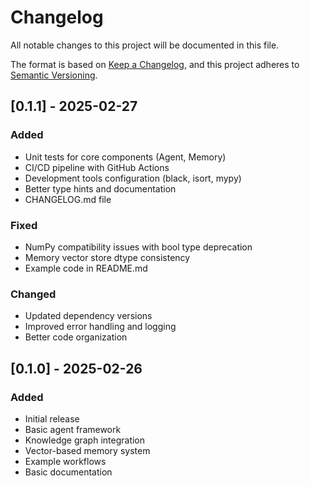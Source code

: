 # Changelog 

All notable changes to this project will be documented in this file.

The format is based on [Keep a Changelog](https://keepachangelog.com/en/1.0.0/),
and this project adheres to [Semantic Versioning](https://semver.org/spec/v2.0.0.html).

## [0.1.1] - 2025-02-27

### Added 
- Unit tests for core components (Agent, Memory)
- CI/CD pipeline with GitHub Actions
- Development tools configuration (black, isort, mypy)
- Better type hints and documentation
- CHANGELOG.md file

### Fixed
- NumPy compatibility issues with bool type deprecation
- Memory vector store dtype consistency
- Example code in README.md

### Changed
- Updated dependency versions
- Improved error handling and logging
- Better code organization

## [0.1.0] - 2025-02-26

### Added
- Initial release
- Basic agent framework
- Knowledge graph integration
- Vector-based memory system
- Example workflows
- Basic documentation
